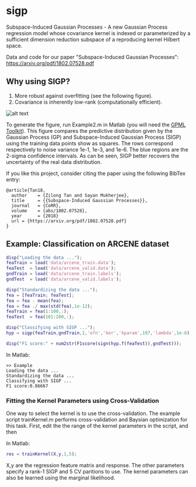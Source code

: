 # sigp
Subspace-Induced Gaussian Processes - A new Gaussian Process regression model whose covariance kernel is indexed or parameterized by a sufficient dimension reduction subspace of a reproducing kernel Hilbert space. 

Data and code for our paper "Subspace-Induced Gaussian Processes": https://arxiv.org/pdf/1802.07528.pdf

## Why using SIGP?
1. More robust against overfitting (see the following figure).
2. Covariance is inherently low-rank (computationally efficient).

![alt text](https://github.com/ZilongTan/sigp/blob/master/Example2.jpg "GP vs SIGP Comparison")

To generate the figure, run Example2.m in Matlab (you will need the [GPML Toolkit](http://www.gaussianprocess.org/gpml/code/matlab/doc/index.html)).
This figure compares the predictive distribution given by the Gaussian Process (GP) and Subspace-Induced Gaussian Process (SIGP) using the training data points show as squares. The rows correspond respectively to noise variance 1e-1, 1e-3, and 1e-6. The blue regions are the 2-sigma confidence intervals. As can be seen, SIGP better recovers the uncertainty of the real data distribution.

If you like this project, consider citing the paper using the following BibTex entry:
```
@article{Tan18,
  author    = {Zilong Tan and Sayan Mukherjee},
  title     = {{Subspace-Induced Gaussian Processes}},
  journal   = {CoRR},
  volume    = {abs/1802.07528},
  year      = {2018}
  url = {https://arxiv.org/pdf/1802.07528.pdf}
}
```

## Example: Classification on ARCENE dataset

```matlab
disp("Loading the data ...");
feaTrain = load('data/arcene_train.data');
feaTest  = load('data/arcene_valid.data');
gndTrain = load('data/arcene_train.labels');
gndTest  = load('data/arcene_valid.labels');

disp("Standardizing the data ...");
fea = [feaTrain; feaTest];
fea = fea - mean(fea);
fea = fea ./ max(std(fea),1e-12);
feaTrain = fea(1:100,:);
feaTest  = fea(101:200,:);

disp("Classifying with SIGP ...");
hyp = sigp(feaTrain,gndTrain,1,'efn','ker','kparam',197,'lambda',1e-6);

disp("F1 score:" + num2str(F1score(sign(hyp.f(feaTest)),gndTest)));
```

In Matlab:
```
>> Example
Loading the data ...
Standardizing the data ...
Classifying with SIGP ...
F1 score:0.86667
```

### Fitting the Kernel Parameters using Cross-Validation
One way to select the kernel is to use the cross-validation. The example script trainKernel.m performs cross-validation and Baysian optimization for this task. First, edit the the range of the kernel parameters in the script, and then

In Matlab:
```matlab
res = trainKernel(X,y,1,5);
```
X,y are the regression feature matrix and response. The other parameters specify a rank-1 SIGP and 5 CV paritions to use. 
The kernel parameters can also be learned using the marginal likelihood.
